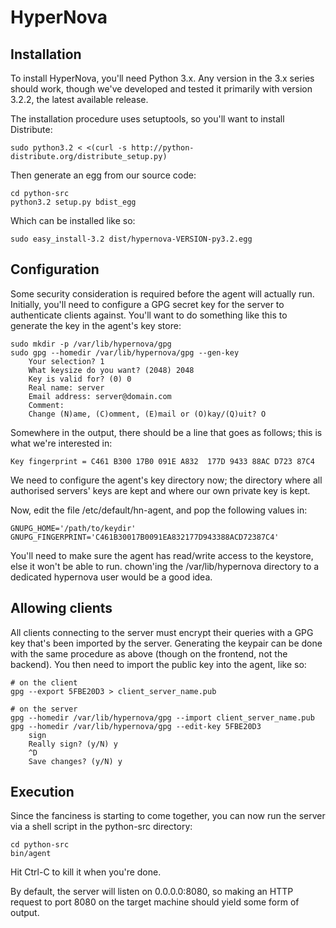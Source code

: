 HyperNova
=========

Installation
------------

To install HyperNova, you'll need Python 3.x. Any version in the 3.x series
should work, though we've developed and tested it primarily with version 3.2.2,
the latest available release.

The installation procedure uses setuptools, so you'll want to install
Distribute:

    sudo python3.2 < <(curl -s http://python-distribute.org/distribute_setup.py)

Then generate an egg from our source code:

    cd python-src
    python3.2 setup.py bdist_egg

Which can be installed like so:

    sudo easy_install-3.2 dist/hypernova-VERSION-py3.2.egg

Configuration
-------------

Some security consideration is required before the agent will actually run.
Initially, you'll need to configure a GPG secret key for the server to
authenticate clients against. You'll want to do something like this to generate
the key in the agent's key store:

    sudo mkdir -p /var/lib/hypernova/gpg
    sudo gpg --homedir /var/lib/hypernova/gpg --gen-key
        Your selection? 1
        What keysize do you want? (2048) 2048
        Key is valid for? (0) 0
        Real name: server
        Email address: server@domain.com
        Comment:
        Change (N)ame, (C)omment, (E)mail or (O)kay/(Q)uit? O

Somewhere in the output, there should be a line that goes as follows; this is
what we're interested in:

    Key fingerprint = C461 B300 17B0 091E A832  177D 9433 88AC D723 87C4

We need to configure the agent's key directory now; the directory where all
authorised servers' keys are kept and where our own private key is kept.

Now, edit the file /etc/default/hn-agent, and pop the following values in:

    GNUPG_HOME='/path/to/keydir'
    GNUPG_FINGERPRINT='C461B30017B0091EA832177D943388ACD72387C4'

You'll need to make sure the agent has read/write access to the keystore, else
it won't be able to run. chown'ing the /var/lib/hypernova directory to a
dedicated hypernova user would be a good idea.

Allowing clients
----------------

All clients connecting to the server must encrypt their queries with a GPG key
that's been imported by the server. Generating the keypair can be done with the
same procedure as above (though on the frontend, not the backend). You then need
to import the public key into the agent, like so:

    # on the client
    gpg --export 5FBE20D3 > client_server_name.pub

    # on the server
    gpg --homedir /var/lib/hypernova/gpg --import client_server_name.pub
    gpg --homedir /var/lib/hypernova/gpg --edit-key 5FBE20D3
        sign
        Really sign? (y/N) y
        ^D
        Save changes? (y/N) y

Execution
---------

Since the fanciness is starting to come together, you can now run the server via
a shell script in the python-src directory:

    cd python-src
    bin/agent

Hit Ctrl-C to kill it when you're done.

By default, the server will listen on 0.0.0.0:8080, so making an HTTP request to
port 8080 on the target machine should yield some form of output.
